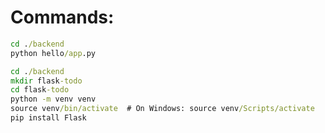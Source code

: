 # Commands:

```cmd
cd ./backend
python hello/app.py
```

```cmd
cd ./backend
mkdir flask-todo
cd flask-todo
python -m venv venv
source venv/bin/activate  # On Windows: source venv/Scripts/activate
pip install Flask
```

```cmd

```

```cmd

```

```cmd

```

```cmd

```

```cmd

```

```cmd

```

```cmd

```

```cmd

```
